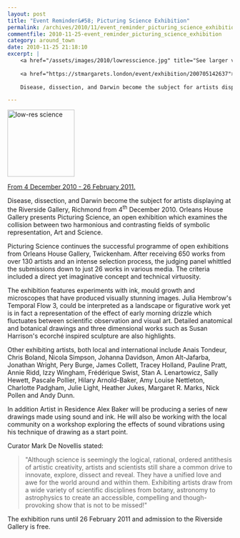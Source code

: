 ```yaml
---
layout: post
title: "Event Reminder&#58; Picturing Science Exhibition"
permalink: /archives/2010/11/event_reminder_picturing_science_exhibition.html
commentfile: 2010-11-25-event_reminder_picturing_science_exhibition
category: around_town
date: 2010-11-25 21:18:10
excerpt: |
    <a href="/assets/images/2010/lowresscience.jpg" title="See larger version of - low-res science"><img src="/assets/images/2010/lowresscience_thumb.jpg" width="150" height="150" alt="low-res science" class="photo right" /></a>
    
    <a href="https://stmargarets.london/event/exhibition/200705142637">From 4 December 2010 - 26 February 2011.</a>
    
    Disease, dissection, and Darwin become the subject for artists displaying at the Riverside Gallery, Richmond from 4<sup>th</sup> December 2010. Orleans House Gallery presents Picturing Science, an open exhibition which examines the collision between two harmonious and contrasting fields of symbolic representation, Art and Science.

---
```


<a href="/assets/images/2010/lowresscience.jpg" title="See larger version of - low-res science"><img src="/assets/images/2010/lowresscience_thumb.jpg" width="150" height="150" alt="low-res science" class="photo right" /></a>

[From 4 December 2010 - 26 February 2011.](https://stmargarets.london/event/exhibition/200705142637)

Disease, dissection, and Darwin become the subject for artists displaying at the Riverside Gallery, Richmond from 4<sup>th</sup> December 2010. Orleans House Gallery presents Picturing Science, an open exhibition which examines the collision between two harmonious and contrasting fields of symbolic representation, Art and Science.

Picturing Science continues the successful programme of open exhibitions from Orleans House Gallery, Twickenham. After receiving 650 works from over 130 artists and an intense selection process, the judging panel whittled the submissions down to just 26 works in various media. The criteria included a direct yet imaginative concept and technical virtuosity.

The exhibition features experiments with ink, mould growth and microscopes that have produced visually stunning images. Julia Hembrow's Temporal Flow 3, could be interpreted as a landscape or figurative work yet is in fact a representation of the effect of early morning drizzle which fluctuates between scientific observation and visual art. Detailed anatomical and botanical drawings and three dimensional works such as Susan Harrison's ecorché inspired sculpture are also highlights.

Other exhibiting artists, both local and international include Anais Tondeur, Chris Boland, Nicola Simpson, Johanna Davidson, Amon Alt-Jafarba, Jonathan Wright, Pery Burge, James Collett, Tracey Holland, Pauline Pratt, Annie Ridd, Izzy Wingham, Frédérique Swist, Stan A. Lenartowicz, Sally Hewett, Pascale Pollier, Hilary Arnold-Baker, Amy Louise Nettleton, Charlotte Padgham, Julie Light, Heather Jukes, Margaret R. Marks, Nick Pollen and Andy Dunn.

In addition Artist in Residence Alex Baker will be producing a series of new drawings made using sound and ink. He will also be working with the local community on a workshop exploring the effects of sound vibrations using his technique of drawing as a start point.

Curator Mark De Novellis stated:

> "Although science is seemingly the logical, rational, ordered antithesis of artistic creativity, artists and scientists still share a common drive to innovate, explore, dissect and reveal. They have a unified love and awe for the world around and within them. Exhibiting artists draw from a wide variety of scientific disciplines from botany, astronomy to astrophysics to create an accessible, compelling and though-provoking show that is not to be missed!"

The exhibition runs until 26 February 2011 and admission to the Riverside Gallery is free.
